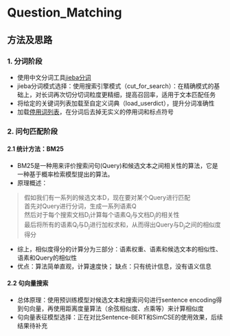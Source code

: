 # Question_Matching

## 方法及思路

### 1. 分词阶段
* 使用中文分词工具[jieba分词](https://github.com/fxsjy/jieba)
* jieba分词模式选择：使用搜索引擎模式（cut_for_search）：在精确模式的基础上，对长词再次切分切词粒度更精细，提高召回率，适用于文本匹配任务
* 将给定的关键词列表加载至自定义词典（load_userdict），提升分词准确性
* 加载[停用词列表](https://github.com/goto456/stopwords)，在分词后去掉无实义的停用词和标点符号

### 2. 问句匹配阶段

#### 2.1 统计方法：BM25
* BM25是一种用来评价搜索问句(Query)和候选文本之间相关性的算法，它是一种基于概率检索模型提出的算法。
* 原理概述：
> 假如我们有一系列的候选文本D，现在要对某个Query进行匹配  
> 首先对Query进行分词，生成一系列语素Q  
> 然后对于每个搜索文档D<sub>i</sub>计算每个语素Q<sub>i</sub>与文档D<sub>j</sub>的相关性    
> 最后将所有的语素Q<sub>i</sub>与D<sub>j</sub>进行加权求和，从而得出Query与D<sub>j</sub>之间的相似度得分   
* 综上，相似度得分的计算分为三部分：语素权重、语素和候选文本的相似性、语素和Query的相似性   
* 优点：算法简单直观，计算速度快； 缺点：只有统计信息，没有语义信息 

#### 2.2 句向量搜索
* 总体原理：使用预训练模型对候选文本和搜索问句进行sentence encoding得到句向量，再使用距离度量算法（余弦相似度、点乘等）来计算相似度
* 句向量表征模型选择：正在对比Sentence-BERT和SimCSE的使用效果，后续结果待补充


